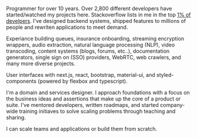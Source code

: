 Programmer for over 10 years. Over 2,800 different developers have started/watched my projects here. Stackoverflow lists in me in the top <a href="https://stackoverflow.com/users/99923/xeoncross">1% of develpers</a>. I've designed backend systems, shipped features to millions of people and rewriten applications to meet demand.

Experiance building queues, insurance onboarding, streaming encryption wrappers, audio extraction, natural language processing (NLP), video transcoding, content systems (blogs, forums, etc..), documentation generators, single sign on (SSO) providers, WebRTC, web crawlers, and many more diverse projects. 

User interfaces with next.js, react, bootstrap, material-ui, and styled-components (powered by flexbox and typescript).

I'm a domain and services designer. I approach foundations with a focus on the business ideas and assertions that make up the core of a product or suite. I've mentored developers, written roadmaps, and started company-wide training initiaves to solve scaling problems through teaching and sharing.

I can scale teams and applications or build them from scratch.

<!--
**Xeoncross/xeoncross** is a ✨ _special_ ✨ repository because its `README.md` (this file) appears on your GitHub profile.

Here are some ideas to get you started:

- 🔭 I’m currently working on ...
- 🌱 I’m currently learning ...
- 👯 I’m looking to collaborate on ...
- 🤔 I’m looking for help with ...
- 💬 Ask me about ...
- 📫 How to reach me: ...
- 😄 Pronouns: ...
- ⚡ Fun fact: ...
-->
